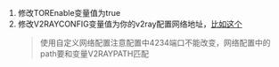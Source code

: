 1. 修改TOREnable变量值为true
2. 修改V2RAYCONFIG变量值为你的v2ray配置网络地址，[比如这个](https://gist.github.com/mixool/c3b3346d057be6492636ed9b435606d6/raw/dcf3c8a2b415a3d92b7ab4aef9a2dcf4080f368e/v2raykintoHub.json)  
    > 使用自定义网络配置注意配置中4234端口不能改变，网络配置中的path要和变量V2RAYPATH匹配
